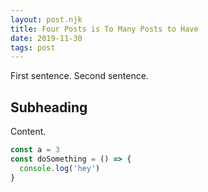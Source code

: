 ```yaml
---
layout: post.njk
title: Four Posts is To Many Posts to Have
date: 2019-11-30
tags: post
---
```


First sentence. Second sentence.

## Subheading

Content.

```js
const a = 3
const doSomething = () => {
  console.log('hey')
}
```
